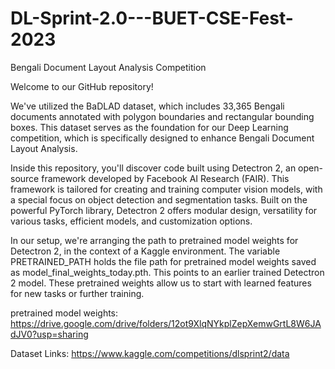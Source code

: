 # DL-Sprint-2.0---BUET-CSE-Fest-2023
Bengali Document Layout Analysis Competition

 Welcome to our GitHub repository! 

We've utilized the BaDLAD dataset, which includes 33,365 Bengali documents annotated with polygon boundaries and rectangular bounding boxes. This dataset serves as the foundation for our Deep Learning competition, which is specifically designed to enhance Bengali Document Layout Analysis.


Inside this repository, you'll discover code built using Detectron 2, an open-source framework developed by Facebook AI Research (FAIR). This framework is tailored for creating and training computer vision models, with a special focus on object detection and segmentation tasks. Built on the powerful PyTorch library, Detectron 2 offers modular design, versatility for various tasks, efficient models, and customization options.


In our setup, we're arranging the path to pretrained model weights for Detectron 2, in the context of a Kaggle environment. The variable PRETRAINED_PATH holds the file path for pretrained model weights saved as model_final_weights_today.pth. This points to an earlier trained Detectron 2 model. These pretrained weights allow us to start with learned features for new tasks or further training.


pretrained model weights: https://drive.google.com/drive/folders/12ot9XlqNYkplZepXemwGrtL8W6JAdJV0?usp=sharing


Dataset Links: https://www.kaggle.com/competitions/dlsprint2/data 

